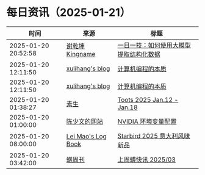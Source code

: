 ﻿# 每日资讯（2025-01-21）

|时间|来源|标题|
|---|---|---|
|2025-01-20 20:52:58|[谢乾坤 Kingname](http://www.kingname.info/atom.xml)|[一日一技：如何使用大模型提取结构化数据](https://www.kingname.info/2025/01/20/instructor/)|
|2025-01-20 12:11:50|[xulihang's blog](https://blog.xulihang.me/feed/)|[计算机编程的本质](https://blog.xulihang.me/the-essence-of-computer-programming/)|
|2025-01-20 12:11:50|[xulihang's blog](https://blog.xulihang.me/feed/)|[计算机编程的本质](https://blog.xulihang.me/annual-convention/)|
|2025-01-20 01:38:27|[素生](http://z.arlmy.me/atom.xml)|[Toots 2025 Jan.12 - Jan.18](http://z.arlmy.me/posts/MastodonArchives/2025/MastodonTootsArchives_20250118/)|
|2025-01-20 01:00:00|[陈少文的网站](https://www.chenshaowen.com/atom.xml)|[NVIDIA 环境变量配置](https://www.chenshaowen.com/blog/nvidia-environment-variable-configuration.html)|
|2025-01-20 08:00:00|[Lei Mao's Log Book](https://leimao.github.io/atom.xml)|[Starbird 2025 意大利风味新品](https://leimao.github.io/essay/Starbird-New-Italian-Lineup-2025/)|
|2025-01-20 03:42:00|[蠎周刊](https://weekly.pychina.org/feeds/all.atom.xml)|[上周蠎快讯 2025/03](https://weekly.pychina.org/pyrecap/pyrw-2503.html)|
